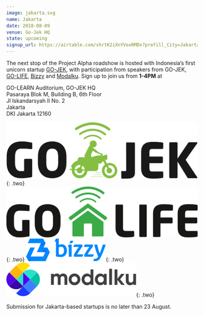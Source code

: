```yaml
---
image: jakarta.svg
name: Jakarta
date: 2018-08-09
venue: Go-Jek HQ
state: upcoming
signup_url: https://airtable.com/shrtK2iXnYVoxRMDx?prefill_City=Jakarta
---
```


The next stop of the Project Alpha roadshow is hosted with Indonesia’s first unicorn startup [GO-JEK](https://www.go-jek.com/), with participation from speakers from GO-JEK, [GO-LIFE](https://www.go-jek.com/go-life/), [Bizzy](https://www.bizzy.co.id/) and [Modalku](https://modalku.co.id/). Sign up to join us from **1-4PM** at

GO-LEARN Auditorium, GO-JEK HQ  
Pasaraya Blok M, Building B, 6th Floor  
Jl Iskandarsyah II No. 2  
Jakarta  
DKI Jakarta 12160

[![GoJek](/assets/wordmark-gojek.svg)](https://www.go-jek.com/){: .two}
[![GoLife](/assets/wordmark-golife.svg)](https://www.go-jek.com/go-life/){: .two}
[![Bizzy](/assets/wordmark-bizzi.svg)](https://www.bizzy.co.id/){: .two}
[![Modalku](/assets/wordmark-modalku.svg)](https://modalku.co.id/){: .two}

Submission for Jakarta-based startups is no later than 23 August.